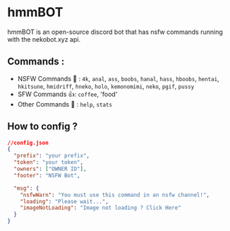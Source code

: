 # hmmBOT

hmmBOT is an open-source discord bot that has nsfw commands running with the nekobot.xyz api.

## Commands :

- NSFW Commands 🔞 : `4k`, `anal`, `ass`, `boobs`, `hanal`, `hass`, `hboobs`, `hentai`, `hkitsune`, `hmidriff`, `hneko`, `holo`, `kemonomimi`, `neko`, `pgif`, `pussy`
- SFW Commands 👍: `coffee`, 'food'
- Other Commands 🧷 : `help`, `stats`

## How to config ?

```json
//config.json
{
  "prefix": "your prefix",
  "token": "your token",
  "owners": ["OWNER ID"],
  "footer": "NSFW Bot",

  "msg": {
    "nsfwWarn": "You must use this command in an nsfw channel!",
    "loading": "Please wait...",
    "imageNotLoading": "Image not loading ? Click Here"
  }
}
```

